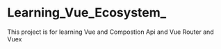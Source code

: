 # Learning_Vue_Ecosystem_
This project is for learning Vue and Compostion Api and Vue Router and Vuex

